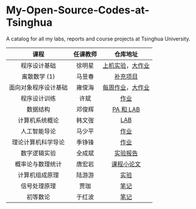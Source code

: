 # My-Open-Source-Codes-at-Tsinghua

A catalog for all my labs, reports and course projects at Tsinghua University.

|         课程         | 任课教师 |                           仓库地址                           |
| :------------------: | :------: | :----------------------------------------------------------: |
|     程序设计基础     |  徐明星  | [上机实验](https://github.com/LeverImmy/Fundamentals-of-Programming-Labs)，[大作业](https://github.com/LeverImmy/Human-Resource-Machine) |
|     离散数学 (1)     |  马昱春  |     [补充项目](https://github.com/LeverImmy/Auto-Proof)      |
| 面向对象程序设计基础 |  雍俊海  | [每周作业](https://github.com/LeverImmy/Fundamentals-of-Object-Oriented-Programming-Homework)，[大作业](https://github.com/LeverImmy/Shwitter) |
|     程序设计训练     |   许斌   |        [作业](https://github.com/LeverImmy/News-App)         |
|       数据结构       |  邓俊辉  | [PA 和 LAB](https://github.com/LeverImmy/Data-Structures-PAs-and-LABs) |
|    计算机系统概论    |  韩文弢  | [LAB](https://github.com/LeverImmy/Introduction-to-Computer-Systems-Labs) |
|     人工智能导论     |  马少平  | [作业](https://github.com/LeverImmy/Introduction-to-Artificial-Intelligence-Homework) |
|  理论计算机科学导论  |  季铮锋  | [作业](https://github.com/LeverImmy/Introduction-to-Theoretical-Computer-Science-Homework) |
|     数字逻辑实验     |  全成斌  | [实验报告](https://github.com/LeverImmy/Digital-Logic-Experimentation-Reports) |
|   概率论与数理统计   |  唐宏岩  | [课程小论文](https://github.com/LeverImmy/Probability-and-Statistics-Thesis) |
|    计算机组成原理    |  陆游游  | [实验](https://github.com/leverimmy/Computer-Organization-Labs) |
|     信号处理原理     |   贾珈   | [笔记](https://github.com/leverimmy/Principles-of-Signal-Processing-Notes) |
|       初等数论       |  于红波  | [笔记](https://github.com/leverimmy/Elementary-Number-Theory-Notes) |
